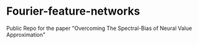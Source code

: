 # Fourier-feature-networks
Public Repo for the paper "Overcoming The Spectral-Bias of Neural Value Approximation"
